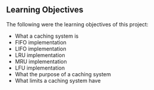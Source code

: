 ## Learning Objectives <br>

The following were the learning objectives of this project:

- What a caching system is
- FIFO implementation
- LIFO implementation
- LRU implementation
- MRU implementation
- LFU implementation
- What the purpose of a caching system
- What limits a caching system have
